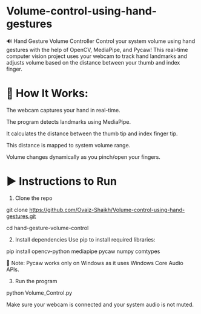 # Volume-control-using-hand-gestures

🔊 Hand Gesture Volume Controller
Control your system volume using hand gestures with the help of OpenCV, MediaPipe, and Pycaw! This real-time computer vision project uses your webcam to track hand landmarks and adjusts volume based on the distance between your thumb and index finger.

# 📸 How It Works:

The webcam captures your hand in real-time.

The program detects landmarks using MediaPipe.

It calculates the distance between the thumb tip and index finger tip.

This distance is mapped to system volume range.

Volume changes dynamically as you pinch/open your fingers.



# ▶️ Instructions to Run
1. Clone the repo

git clone https://github.com/Ovaiz-Shaikh/Volume-control-using-hand-gestures.git

cd hand-gesture-volume-control

2. Install dependencies
Use pip to install required libraries:

pip install opencv-python mediapipe pycaw numpy comtypes

🔐 Note: Pycaw works only on Windows as it uses Windows Core Audio APIs.

3. Run the program
 
python Volume_Control.py

Make sure your webcam is connected and your system audio is not muted.
